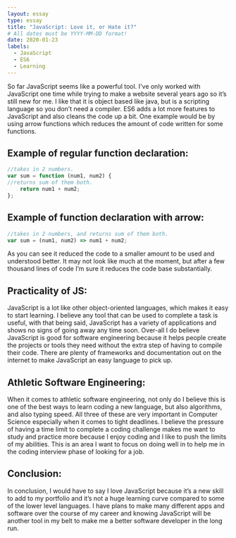```yaml
---
layout: essay
type: essay
title: "JavaScript: Love it, or Hate it?"
# All dates must be YYYY-MM-DD format!
date: 2020-01-23
labels:
  - JavaScript
  - ES6
  - Learning
---
```


So far JavaScript seems like a powerful tool. I've only worked with JavaScript one time while trying to make a website several years ago so it’s still new for me. I like that it is object based like java, but is a scripting language so you don’t need a compiler. ES6 adds a lot more features to JavaScript and also cleans the code up a bit. One example would be by using arrow functions which reduces the amount of code written for some functions.

Example of regular function declaration:
---
```js
//takes in 2 numbers.
var sum = function (num1, num2) {
//returns sum of them both.
    return num1 + num2;
};
```

Example of function declaration with arrow:
---
```js
//takes in 2 numbers, and returns sum of them both.
var sum = (num1, num2) => num1 + num2;
```
As you can see it reduced the code to a smaller amount to be used and understood better. It may not look like much at the moment, but after a few thousand lines of code I’m sure it reduces the code base substantially.

Practicality of JS:
---
JavaScript is a lot like other object-oriented languages, which makes it easy to start learning. I believe any tool that can be used to complete a task is useful, with that being said, JavaScript has a variety of applications and shows no signs of going away any time soon. Over-all I do believe JavaScript is good for software engineering because it helps people create the projects or tools they need without the extra step of having to compile their code. There are plenty of frameworks and documentation out on the internet to make JavaScript an easy language to pick up.


Athletic Software Engineering:
---
When it comes to athletic software engineering, not only do I believe this is one of the best ways to learn coding a new language, but also algorithms, and also typing speed. All three of these are very important in Computer Science especially when it comes to tight deadlines. I believe the pressure of having a time limit to complete a coding challenge makes me want to study and practice more because I enjoy coding and I like to push the limits of my abilities. This is an area I want to focus on doing well in to help me in the coding interview phase of looking for a job. 

Conclusion:
---
In conclusion, I would have to say I love JavaScript because it’s a new skill to add to my portfolio and it’s not a huge learning curve compared to some of the lower level languages. I have plans to make many different apps and software over the course of my career and knowing JavaScript will be another tool in my belt to make me a better software developer in the long run.







